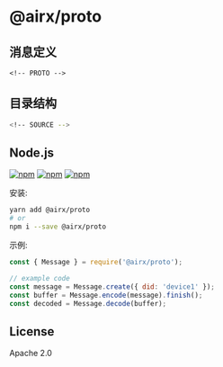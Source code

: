 # @airx/proto

## 消息定义

```proto
<!-- PROTO -->
```

## 目录结构

```bash
<!-- SOURCE -->
```
## Node.js

[![npm](https://img.shields.io/npm/v/@airx/proto.svg?style=plastic)](https://npmjs.org/package/@airx/proto) [![npm](https://img.shields.io/npm/dm/@airx/proto.svg?style=plastic)](https://npmjs.org/package/@airx/proto) [![npm](https://img.shields.io/npm/dt/@airx/proto.svg?style=plastic)](https://npmjs.org/package/@airx/proto)

安装:

```bash
yarn add @airx/proto
# or
npm i --save @airx/proto
```

示例:

```js
const { Message } = require('@airx/proto');

// example code
const message = Message.create({ did: 'device1' });
const buffer = Message.encode(message).finish();
const decoded = Message.decode(buffer);
```


## License

Apache 2.0
